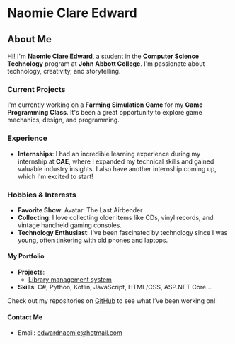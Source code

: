 # Naomie Clare Edward

## About Me
Hi! I'm **Naomie Clare Edward**, a student in the **Computer Science Technology** program at **John Abbott College**. I'm passionate about technology, creativity, and storytelling.

### Current Projects
I'm currently working on a **Farming Simulation Game** for my **Game Programming Class**. It's been a great opportunity to explore game mechanics, design, and programming.

### Experience
- **Internships**: I had an incredible learning experience during my internship at **CAE**, where I expanded my technical skills and gained valuable industry insights. I also have another internship coming up, which I'm excited to start!

### Hobbies & Interests
- **Favorite Show**: Avatar: The Last Airbender
- **Collecting**: I love collecting older items like CDs, vinyl records, and vintage handheld gaming consoles.
- **Technology Enthusiast**: I've been fascinated by technology since I was young, often tinkering with old phones and laptops.

#### My Portfolio
- **Projects**: 
  - [Library management system](https://github.com/NaomieClareEdward/LibraryManagementSystemProject)
- **Skills**: C#, Python, Kotlin, JavaScript, HTML/CSS, ASP.NET Core...

Check out my repositories on [GitHub](https://github.com/NaomieClareEdward) to see what I’ve been working on!
#### Contact Me
- Email: edwardnaomie@hotmail.com


